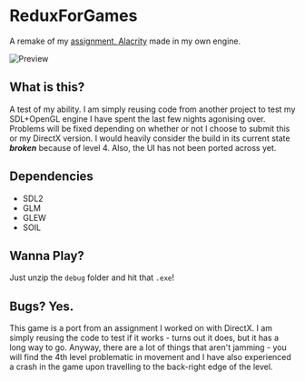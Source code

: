 # ReduxForGames

A remake of my [assignment, Alacrity](http://github.com/Ashe/alacrity) made in my own engine.

![Preview](img/preview.gif)

## What is this?
A test of my ability. I am simply reusing code from another project to test my SDL+OpenGL engine I have spent the last few nights agonising over. Problems will be fixed depending on whether or not I choose to submit this or my DirectX version. I would heavily consider the build in its current state ***broken*** because of level 4. Also, the UI has not been ported across yet.

## Dependencies
- SDL2
- GLM
- GLEW
- SOIL

## Wanna Play?
Just unzip the `debug` folder and hit that `.exe`!

## Bugs? Yes.
This game is a port from an assignment I worked on with DirectX. I am simply reusing the code to test if it works - turns out it does, but it has a long way to go. Anyway, there are a lot of things that aren't jamming - you will find the 4th level problematic in movement and I have also experienced a crash in the game upon travelling to the back-right edge of the level. 
